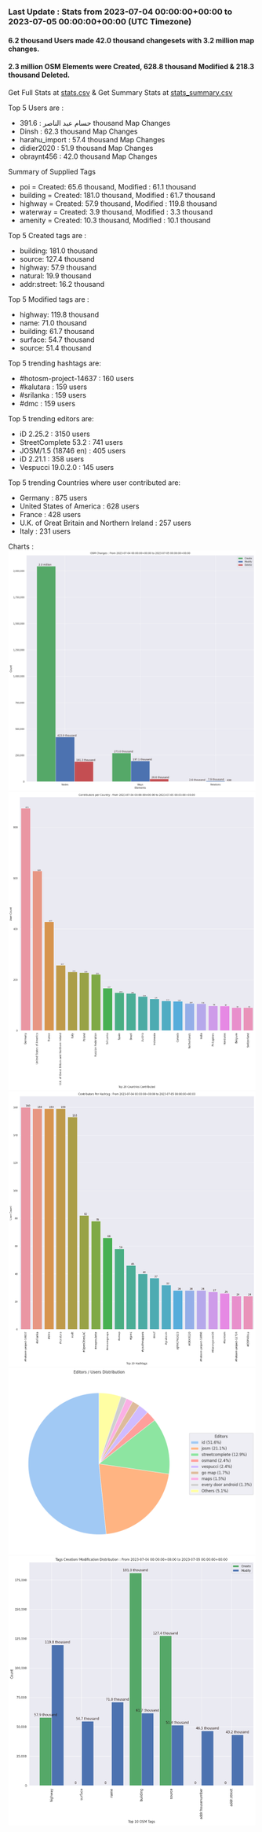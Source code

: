 ### Last Update : Stats from 2023-07-04 00:00:00+00:00 to 2023-07-05 00:00:00+00:00 (UTC Timezone)

#### 6.2 thousand Users made 42.0 thousand changesets with 3.2 million map changes.
#### 2.3 million OSM Elements were Created, 628.8 thousand Modified & 218.3 thousand Deleted.
Get Full Stats at [stats.csv](/stats/Global/Daily/stats.csv)
 & Get Summary Stats at [stats_summary.csv](/stats/Global/Daily/stats_summary.csv)

Top 5 Users are : 
- حسام عبد الناصر : 391.6 thousand Map Changes
- Dinsh : 62.3 thousand Map Changes
- harahu_import : 57.4 thousand Map Changes
- didier2020 : 51.9 thousand Map Changes
- obraynt456 : 42.0 thousand Map Changes

Summary of Supplied Tags
- poi = Created: 65.6 thousand, Modified : 61.1 thousand
- building = Created: 181.0 thousand, Modified : 61.7 thousand
- highway = Created: 57.9 thousand, Modified : 119.8 thousand
- waterway = Created: 3.9 thousand, Modified : 3.3 thousand
- amenity = Created: 10.3 thousand, Modified : 10.1 thousand


Top 5 Created tags are :
- building: 181.0 thousand
- source: 127.4 thousand
- highway: 57.9 thousand
- natural: 19.9 thousand
- addr:street: 16.2 thousand


Top 5 Modified tags are :
- highway: 119.8 thousand
- name: 71.0 thousand
- building: 61.7 thousand
- surface: 54.7 thousand
- source: 51.4 thousand


Top 5 trending hashtags are:
- #hotosm-project-14637 : 160 users
- #kalutara : 159 users
- #srilanka : 159 users
- #dmc : 159 users


Top 5 trending editors are:
- iD 2.25.2 : 3150 users
- StreetComplete 53.2 : 741 users
- JOSM/1.5 (18746 en) : 405 users
- iD 2.21.1 : 358 users
- Vespucci 19.0.2.0 : 145 users


Top 5 trending Countries where user contributed are:
- Germany : 875 users
- United States of America : 628 users
- France : 428 users
- U.K. of Great Britain and Northern Ireland : 257 users
- Italy : 231 users


 Charts : 
![Alt text](./stats_osm_changes.png) 
![Alt text](./stats_users_per_country.png) 
![Alt text](./stats_users_per_hashtag.png) 
![Alt text](./stats_editors_pie_chart.png) 
![Alt text](./stats_tags.png) 
